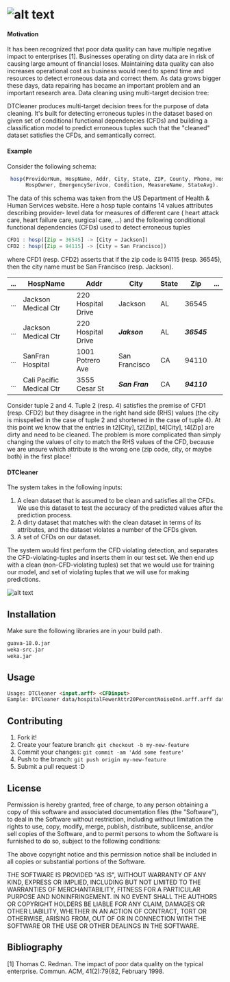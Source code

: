 # ![alt text][Logo]
#### Motivation
It has been recognized that poor data quality can have multiple negative impact to
enterprises [1]. Businesses operating on dirty data are in risk of causing large amount of
financial loses. Maintaining data quality can also increases operational cost as business
would need to spend time and resources to detect erroneous data and correct them. As data grows bigger these days, data repairing has became an important problem
and an important research area.
Data cleaning using multi-target decision tree:

DTCleaner produces multi-target decision trees for the purpose of data cleaning. It's built for 
detecting erroneous tuples in the dataset based on given set of conditional functional dependencies (CFDs) and building a classification model to predict erroneous tuples such that the "cleaned" dataset satisfies the CFDs, and semantically correct. 

#### Example
Consider the following schema:
```js
 hosp(ProviderNum, HospName, Addr, City, State, ZIP, County, Phone, HospType, 
      HospOwner, EmergencySerivce, Condition, MeasureName, StateAvg).
```
The data of this schema was taken from the US Department of Health & Human
Services website. Here a hosp tuple contains 14 values attributes describing provider-
level data for measures of different care ( heart attack care, heart failure care, surgical
care, ...) and the following conditional functional dependencies (CFDs) used to detect
erroneous tuples
```js
CFD1 : hosp([Zip = 36545] -> [City = Jackson])
CFD2 : hosp([Zip = 94115] -> [City = San Francisco])
```
where CFD1 (resp. CFD2) asserts that if the zip code is 94115 (resp. 36545), then the city
name must be San Francisco (resp. Jackson).

...  | HospName | Addr | City | State | Zip | ...
---  | -------- | ---- |----- | ------| ----| ---
 ... | Jackson Medical Ctr  | 220 Hospital Drive | Jackson | AL | 36545
...  | Jackson Medical Ctr  | 220 Hospital Drive | ***Jakson*** | AL | ***36545***
... | SanFran Hospital | 1001 Potrero Ave | San Francisco | CA | 94110
... |Cali Pacific Medical Ctr | 3555 Cesar St | ***San Fran*** | CA | ***94110*** 

Consider tuple 2 and 4. Tuple 2 (resp. 4) satisfies the premise of CFD1
(resp. CFD2) but they disagree in the right hand side (RHS) values (the city is
misspelled in the case of tuple 2 and shortened in the case of tuple 4). At this point we
know that the entries in t2[City], t2[Zip], t4[City], t4[Zip] are dirty and need to be cleaned. 
The problem is more complicated than simply changing the values of city to match the RHS values of the CFD,
because we are unsure which attribute is the wrong one (zip code, city, or maybe both) in the first place! 

#### DTCleaner
The system takes in the following inputs:

1. A clean dataset that is assumed to be clean and satisfies all the CFDs. We use this
dataset to test the accuracy of the predicted values after the prediction process.
2. A dirty dataset that matches with the clean dataset in terms of its attributes, and
the dataset violates a number of the CFDs given.
3. A set of CFDs on our dataset.

The system would first perform the CFD violating detection, and separates the CFD-violating-tuples 
and inserts them in our test set. We then end up with a clean (non-CFD-violating tuples) set 
that we would use for training our model, and set of violating tuples that we will use for making predictions.

![alt text][System]

## Installation

Make sure the following libraries are in your build path.
```html
guava-18.0.jar
weka-src.jar
weka.jar
```
## Usage
```html
Usage: DTCleaner <input.arff> <CFDinput>
Eample: DTCleaner data/hospitalFewerAttr20PercentNoiseOn4.arff.arff data/CFDs
```

## Contributing

1. Fork it!
2. Create your feature branch: `git checkout -b my-new-feature`
3. Commit your changes: `git commit -am 'Add some feature'`
4. Push to the branch: `git push origin my-new-feature`
5. Submit a pull request :D


## License

Permission is hereby granted, free of charge, to any person obtaining a copy
of this software and associated documentation files (the "Software"), to deal
in the Software without restriction, including without limitation the rights
to use, copy, modify, merge, publish, distribute, sublicense, and/or sell
copies of the Software, and to permit persons to whom the Software is
furnished to do so, subject to the following conditions:

The above copyright notice and this permission notice shall be included in all
copies or substantial portions of the Software.

THE SOFTWARE IS PROVIDED "AS IS", WITHOUT WARRANTY OF ANY KIND, EXPRESS OR
IMPLIED, INCLUDING BUT NOT LIMITED TO THE WARRANTIES OF MERCHANTABILITY,
FITNESS FOR A PARTICULAR PURPOSE AND NONINFRINGEMENT. IN NO EVENT SHALL THE
AUTHORS OR COPYRIGHT HOLDERS BE LIABLE FOR ANY CLAIM, DAMAGES OR OTHER
LIABILITY, WHETHER IN AN ACTION OF CONTRACT, TORT OR OTHERWISE, ARISING FROM,
OUT OF OR IN CONNECTION WITH THE SOFTWARE OR THE USE OR OTHER DEALINGS IN THE
SOFTWARE.

## Bibliography
[1] Thomas C. Redman. The impact of poor data quality on the typical enterprise.
Commun. ACM, 41(2):79{82, February 1998.

[System]: http://www.mustafa-s.com/DTCleaner/sys.png
[Logo]: http://www.mustafa-s.com/DTCleaner/DTCleaner.png
